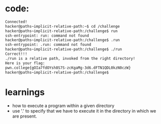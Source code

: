 # code:
```bash
Connected!                                                                        
hacker@paths~implicit-relative-path:~$ cd /challenge
hacker@paths~implicit-relative-path:/challenge$ run
ssh-entrypoint: run: command not found
hacker@paths~implicit-relative-path:/challenge$ .run
ssh-entrypoint: .run: command not found
hacker@paths~implicit-relative-path:/challenge$ ./run
Correct!!!
./run is a relative path, invoked from the right directory!
Here is your flag:
pwn.college{gOIa7fdOYsh8S7S-zcKgaMg-3d6.dFTN1QDL0kzN0czW}
hacker@paths~implicit-relative-path:/challenge$ 
```
# learnings
- how to execute a program within a given directory
- use '.' to specify that we have to execute it in the directory in which we are present.
